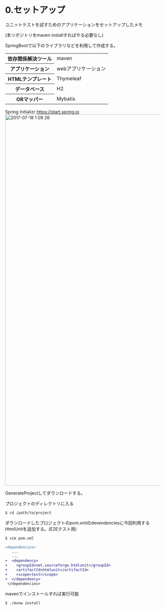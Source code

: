 # 0.セットアップ

ユニットテストを試すためのアプリケーションをセットアップしたメモ

(本リポジトリをmaven installすればやる必要なし)

SpringBootで以下のライブラリなどを利用して作成する。
<table>
<tr><th>依存関係解決ツール</th><td>maven</td></tr>
<tr><th>アプリケーション</th><td>webアプリケーション</td></tr>
<tr><th>HTMLテンプレート</th><td>Thymeleaf</td></tr>
<tr><th>データベース</th><td>H2</td></tr>
<tr><th>ORマッパー</th><td>Mybatis</td></tr>
</table>

Spring Initializr https://start.spring.io
<img width="1209" alt="2017-07-18 1 09 26" src="https://user-images.githubusercontent.com/10849664/28406828-f0095660-6d6c-11e7-8ced-b9fad699961b.png">

GenerateProjectしてダウンロードする。

プロジェクトのディレクトリに入る
```bash
$ cd /path/to/project
```

ダウンロードしたプロジェクトのpom.xmlのdevendenciesに今回利用するHtmlUnitを追加する。(E2Eテスト用)
```bash
$ vim pom.xml
```

```diff
<dependencies>
   ...
   ...
+  <dependency>
+    <groupId>net.sourceforge.htmlunit</groupId>
+    <artifactId>htmlunit</artifactId>
+    <scope>test</scope>
+  </dependency>
 </dependencies>
```

mavenでインストールすれば実行可能
```bash
$ ./mvnw install
```
